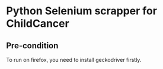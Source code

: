 # Python Selenium scrapper for ChildCancer

## Pre-condition

To run on firefox, you need to install geckodriver firstly.